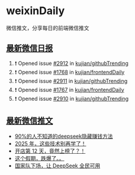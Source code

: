 # weixinDaily
微信推文，分享每日的前端微信推文

## [最新微信日报](https://github.com/kujian/weixinDaily/issues)

<!--START_SECTION:activity-->
1. ❗ Opened issue [#2912](https://github.com/kujian/githubTrending/issues/2912) in [kujian/githubTrending](https://github.com/kujian/githubTrending)
2. ❗ Opened issue [#1768](https://github.com/kujian/frontendDaily/issues/1768) in [kujian/frontendDaily](https://github.com/kujian/frontendDaily)
3. ❗ Opened issue [#2911](https://github.com/kujian/githubTrending/issues/2911) in [kujian/githubTrending](https://github.com/kujian/githubTrending)
4. ❗ Opened issue [#1767](https://github.com/kujian/frontendDaily/issues/1767) in [kujian/frontendDaily](https://github.com/kujian/frontendDaily)
5. ❗ Opened issue [#2910](https://github.com/kujian/githubTrending/issues/2910) in [kujian/githubTrending](https://github.com/kujian/githubTrending)
<!--END_SECTION:activity-->


## [最新微信推文](https://weixin.qdkfweb.cn/)

<!-- BLOG-POST-LIST:START -->
- [90%的人不知道的deepseek隐藏赚钱方法](https://weixin.qdkfweb.cn/62984.html)
- [2025 年，这些技术别再学了！](https://weixin.qdkfweb.cn/62981.html)
- [开店第 12 天，竟然上榜了？！](https://weixin.qdkfweb.cn/62982.html)
- [这个假期，跌爆了。。](https://weixin.qdkfweb.cn/62983.html)
- [国家队下场，让 DeepSeek 全民可用](https://weixin.qdkfweb.cn/62970.html)
<!-- BLOG-POST-LIST:END -->